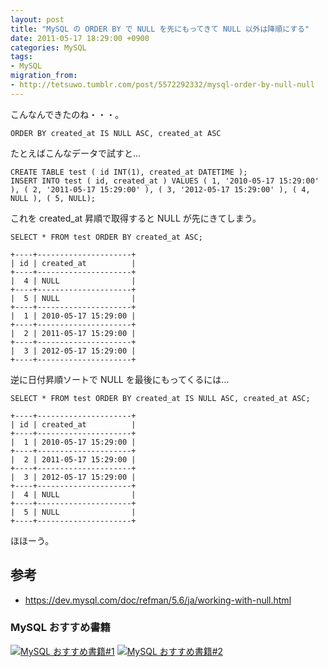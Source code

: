```yaml
---
layout: post
title: "MySQL の ORDER BY で NULL を先にもってきて NULL 以外は降順にする"
date: 2011-05-17 18:29:00 +0900
categories: MySQL
tags:
- MySQL
migration_from: 
- http://tetsuwo.tumblr.com/post/5572292332/mysql-order-by-null-null
---
```


こんなんできたのね・・・。

```
ORDER BY created_at IS NULL ASC, created_at ASC
```

たとえばこんなデータで試すと…

```
CREATE TABLE test ( id INT(1), created_at DATETIME );
INSERT INTO test ( id, created_at ) VALUES ( 1, '2010-05-17 15:29:00' ), ( 2, '2011-05-17 15:29:00' ), ( 3, '2012-05-17 15:29:00' ), ( 4, NULL ), ( 5, NULL);
```

これを created_at 昇順で取得すると NULL が先にきてしまう。

```
SELECT * FROM test ORDER BY created_at ASC;

+----+---------------------+
| id | created_at          |
+----+---------------------+
|  4 | NULL                |
+----+---------------------+
|  5 | NULL                |
+----+---------------------+
|  1 | 2010-05-17 15:29:00 |
+----+---------------------+
|  2 | 2011-05-17 15:29:00 |
+----+---------------------+
|  3 | 2012-05-17 15:29:00 |
+----+---------------------+
```

逆に日付昇順ソートで NULL を最後にもってくるには…

```
SELECT * FROM test ORDER BY created_at IS NULL ASC, created_at ASC;

+----+---------------------+
| id | created_at          |
+----+---------------------+
|  1 | 2010-05-17 15:29:00 |
+----+---------------------+
|  2 | 2011-05-17 15:29:00 |
+----+---------------------+
|  3 | 2012-05-17 15:29:00 |
+----+---------------------+
|  4 | NULL                |
+----+---------------------+
|  5 | NULL                |
+----+---------------------+
```

ほほーう。


## 参考

- https://dev.mysql.com/doc/refman/5.6/ja/working-with-null.html


### MySQL おすすめ書籍

<a href="https://www.amazon.co.jp/gp/product/4774142948/t5o-22/ref=nosim"><img src="https://ws-fe.amazon-adsystem.com/widgets/q?_encoding=UTF8&ASIN=4774142948&Format=_SL110_&ID=AsinImage&MarketPlace=JP&ServiceVersion=20070822&WS=1&tag=t5o-22" alt="MySQL おすすめ書籍#1"></a>
<a href="https://www.amazon.co.jp/gp/product/4873116384/t5o-22/ref=nosim"><img src="https://ws-fe.amazon-adsystem.com/widgets/q?_encoding=UTF8&ASIN=4873116384&Format=_SL110_&ID=AsinImage&MarketPlace=JP&ServiceVersion=20070822&WS=1&tag=t5o-22" alt="MySQL おすすめ書籍#2"></a>
